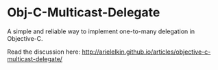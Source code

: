 Obj-C-Multicast-Delegate
========================

A simple and reliable way to implement one-to-many delegation in Objective-C.

Read the discussion here: http://arielelkin.github.io/articles/objective-c-multicast-delegate/
